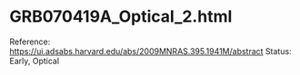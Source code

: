 # GRB070419A_Optical_2.html

Reference: https://ui.adsabs.harvard.edu/abs/2009MNRAS.395.1941M/abstract
Status: Early, Optical